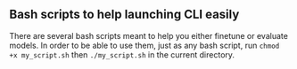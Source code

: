 ## Bash scripts to help launching CLI easily

There are several bash scripts meant to help you either finetune or evaluate models. In order to be able to use them, 
just as any bash script, run ``chmod +x my_script.sh`` then ``./my_script.sh`` in the current directory.
